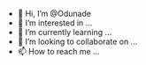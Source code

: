 - 👋 Hi, I’m @Odunade
- 👀 I’m interested in ...
- 🌱 I’m currently learning ...
- 💞️ I’m looking to collaborate on ...
- 📫 How to reach me ...

<!---
Odunade/Odunade is a ✨ special ✨ repository because its `README.md` (this file) appears on your GitHub profile.
You can click the Preview link to take a look at your changes.
--->
